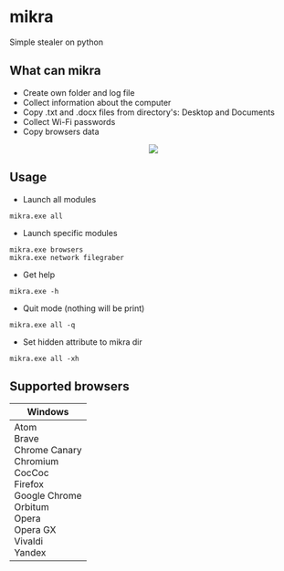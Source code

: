 __mikra__
===
Simple stealer on python

What can mikra
----
* Сreate own folder and log file
* Сollect information about the computer
* Copy .txt and .docx files from directory's: Desktop and Documents
* Collect Wi-Fi passwords
* Copy browsers data

<p align="center">
  <img src="https://user-images.githubusercontent.com/78678868/111866161-466ee980-898d-11eb-93dc-a43ec3921984.png">
</p>

Usage
----
* Launch all modules
```
mikra.exe all
```
* Launch specific modules
```
mikra.exe browsers
mikra.exe network filegraber
```
* Get help
```
mikra.exe -h
```
* Quit mode (nothing will be print)
```
mikra.exe all -q
```
* Set hidden attribute to mikra dir
```
mikra.exe all -xh
```

Supported browsers
----
| Windows |
|---------|
| Atom<br> Brave<br> Chrome Canary<br> Chromium<br> CocCoc<br> Firefox<br> Google Chrome<br> Orbitum<br> Opera<br> Opera GX<br> Vivaldi<br> Yandex

